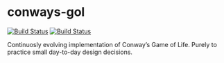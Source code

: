 # conways-gol

[![Build Status](https://travis-ci.com/liutaurasvilda/conways-gol.svg?branch=master)](https://travis-ci.com/liutaurasvilda/conways-gol)
[![Build Status](https://sonarcloud.io/api/project_badges/measure?project=io.github.liutaurasvilda%3Agol&metric=alert_status)](https://sonarcloud.io/dashboard?id=io.github.liutaurasvilda%3Agol)

Continuosly evolving implementation of Conway’s Game of Life. Purely to practice small day-to-day design decisions.
